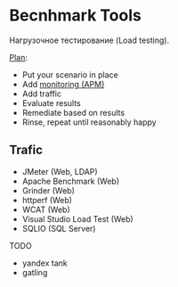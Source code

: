 # Becnhmark Tools

Нагрузочное тестирование (Load testing).

[Plan](https://serverfault.com/a/350463):

- Put your scenario in place
- Add [monitoring (APM)](observability/monitoring.md)
- Add traffic
- Evaluate results
- Remediate based on results
- Rinse, repeat until reasonably happy

## Trafic

- JMeter (Web, LDAP)
- Apache Benchmark (Web)
- Grinder (Web)
- httperf (Web)
- WCAT (Web)
- Visual Studio Load Test (Web)
- SQLIO (SQL Server)

TODO

- yandex tank
- gatling
